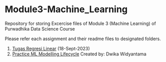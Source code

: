 # Module3-Machine_Learning
Repository for storing Excercise files of Module 3 (Machine Learning) of Purwadhika Data Science Course

Please refer each assignment and their readme files to designated folders.
1. [Tugas Regresi Linear](https://github.com/d-widyantama/Machine_Learning-Modul-3-Purwadhika/tree/main/1-Linear%20Regression-Excercise) (18-Sept-2023)
2. [Practice ML Modelling Lifecycle](Module3-Day2-Excercise-TitanicPrediction.ipynb)
Created by: Dwika Widyantama
